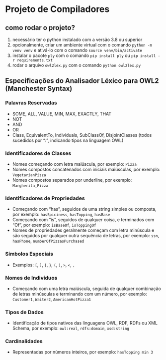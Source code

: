 # Projeto de Compiladores

## como rodar o projeto?
1. necessário ter o python instalado com a versão 3.8 ou superior
2. opcionalmente, criar um ambiente virtual com o comando `python -m venv venv` e ativá-lo com o comando `source venv/bin/activate`
3. instalar o pacote `ply` com o comando `pip install ply` ou `pip install -r requirements.txt`
4. rodar o arquivo `owl2lex.py` com o comando `python owl2lex.py`

## Especificações do Analisador Léxico para OWL2 (Manchester Syntax)

### Palavras Reservadas
- SOME, ALL, VALUE, MIN, MAX, EXACTLY, THAT
- NOT
- AND
- OR
- Class, EquivalentTo, Individuals, SubClassOf, DisjointClasses (todos sucedidos por “:”, indicando tipos na linguagem OWL)

### Identificadores de Classes
- Nomes começando com letra maiúscula, por exemplo: `Pizza`
- Nomes compostos concatenados com iniciais maiúsculas, por exemplo: `VegetarianPizza`
- Nomes compostos separados por underline, por exemplo: `Margherita_Pizza`

### Identificadores de Propriedades
- Começando com “has”, seguidos de uma string simples ou composta, por exemplo: `hasSpiciness`, `hasTopping`, `hasBase`
- Começando com “is”, seguidos de qualquer coisa, e terminados com “Of”, por exemplo: `isBaseOf`, `isToppingOf`
- Nomes de propriedades geralmente começam com letra minúscula e são seguidos por qualquer outra sequência de letras, por exemplo: `ssn`, `hasPhone`, `numberOfPizzasPurchased`

### Símbolos Especiais
- Exemplos: `[`, `]`, `{`, `}`, `(`, `)`, `>`, `<`, `,`

### Nomes de Indivíduos
- Começando com uma letra maiúscula, seguida de qualquer combinação de letras minúsculas e terminando com um número, por exemplo: `Customer1`, `Waiter2`, `AmericanHotPizza1`

### Tipos de Dados
- Identificação de tipos nativos das linguagens OWL, RDF, RDFs ou XML Schema, por exemplo: `owl:real`, `rdfs:domain`, `xsd:string`

### Cardinalidades
- Representadas por números inteiros, por exemplo: `hasTopping min 3`

